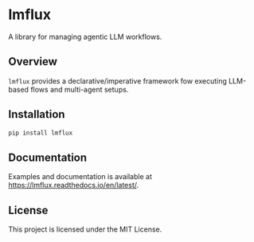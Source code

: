 # lmflux

A library for managing agentic LLM workflows.

## Overview

`lmflux` provides a declarative/imperative framework fow executing LLM-based flows and multi-agent setups.

## Installation

```bash
pip install lmflux
```

## Documentation

Examples and documentation is available at https://lmflux.readthedocs.io/en/latest/.

## License

This project is licensed under the MIT License.
